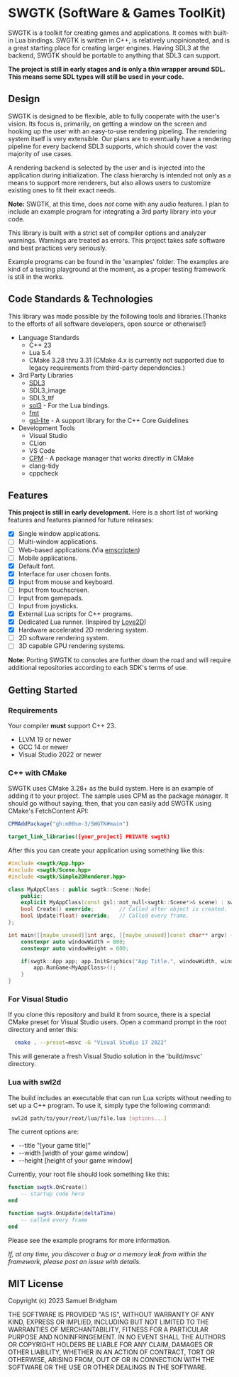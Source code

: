 # SWGTK (SoftWare & Games ToolKit)

SWGTK is a toolkit for creating games and applications. It comes with built-in Lua bindings.
SWGTK is written in C++, is relatively unopinionated, and is a great starting place for creating larger engines.
Having SDL3 at the backend, SWGTK should be portable to anything that SDL3 can support.

**The project is still in early stages and is only a *thin* wrapper around SDL. This means some SDL types will still be used in your code.**

## Design

SWGTK is designed to be flexible, able to fully cooperate with the user's vision. Its focus is, primarily, on getting a window on the screen and hooking up the user with an easy-to-use rendering pipeling. The rendering system itself is very extensible. Our plans are to eventually have a rendering pipeline for every backend SDL3 supports, which should cover the vast majority of use cases.

A rendering backend is selected by the user and is injected into the application during initialization. The class hierarchy is intended not only as a means to support more renderers, but also allows users to customize existing ones to fit their exact needs.

**Note:** SWGTK, at this time, does *not* come with any audio features. I plan to include an example program for integrating a 3rd party library into your code.

This library is built with a strict set of compiler options and analyzer warnings. Warnings
are treated as errors. This project takes safe software and best practices very seriously.

Example programs can be found in the 'examples' folder. The examples are kind of a testing playground at the moment, as a proper testing framework is still in the works.

## Code Standards & Technologies

This library was made possible by the following tools and libraries.(Thanks to the efforts of all software developers, open source or otherwise!)

- Language Standards
  - C++ 23
  - Lua 5.4
  - CMake 3.28 thru 3.31 (CMake 4.x is currently not supported due to legacy requirements from third-party dependencies.)
- 3rd Party Libraries
  - [SDL3](https://github.com/libsdl-org/SDL)
  - SDL3_image
  - SDL3_ttf
  - [sol3](https://github.com/ThePhD/sol2) - For the Lua bindings.
  - [fmt](https://github.com/fmtlib/fmt)
  - [gsl-lite](https://github.com/gsl-lite/gsl-lite) - A support library for the C++ Core Guidelines
- Development Tools
  - Visual Studio
  - CLion
  - VS Code
  - [CPM](https://github.com/cpm-cmake/CPM.cmake) - A package manager that works directly in CMake
  - clang-tidy
  - cppcheck

## Features

**This project is still in early development.** Here is a short list of working features and features planned for future
releases:

- [x] Single window applications.
- [ ] Multi-window applications.
- [ ] Web-based applications.(Via [emscripten](https://emscripten.org/))
- [ ] Mobile applications.
- [x] Default font.
- [x] Interface for user chosen fonts.
- [x] Input from mouse and keyboard.
- [ ] Input from touchscreen.
- [ ] Input from gamepads.
- [ ] Input from joysticks.
- [x] External Lua scripts for C++ programs.
- [x] Dedicated Lua runner. (Inspired by [Love2D](https://github.com/love2d/love))
- [x] Hardware accelerated 2D rendering system.
- [ ] 2D software rendering system.
- [ ] 3D capable GPU rendering systems.

**Note:** Porting SWGTK to consoles are further down the road and will require additional repositories according to each SDK's terms of use.

## Getting Started

### Requirements

Your compiler **must** support C++ 23.

- LLVM 19 or newer
- GCC 14 or newer
- Visual Studio 2022 or newer

### C++ with CMake

SWGTK uses CMake 3.28+ as the build system. Here is an example of adding it to your project. The sample uses CPM as the package manager. It should go without saying, then, that you can easily add SWGTK using CMake's FetchContent API:

```cmake
CPMAddPackage("gh:m00se-3/SWGTK#main")

target_link_libraries([your_project] PRIVATE swgtk)
```

After this you can create your application using something like this:

```c++
#include <swgtk/App.hpp>
#include <swgtk/Scene.hpp>
#include <swgtk/Simple2DRenderer.hpp>

class MyAppClass : public swgtk::Scene::Node{
    public:
    explicit MyAppClass(const gsl::not_null<swgtk::Scene*>& scene) : swgtk::Scene::Node(scene) {}
    bool Create() override;        // Called after object is created.
    bool Update(float) override;   // Called every frame.
};

int main([[maybe_unused]]int argc, [[maybe_unused]]const char** argv) {
    constexpr auto windowWidth = 800;
    constexpr auto windowHeight = 600;

    if(swgtk::App app; app.InitGraphics("App Title.", windowWidth, windowHeight, swgtk::Simple2DRenderer::Create())) {
        app.RunGame<MyAppClass>();
    }
}
```

### For Visual Studio

If you clone this repository and build it from source, there is a special CMake preset for Visual Studio users.
Open a command prompt in the root directory and enter this:

```bash
  cmake . --preset=msvc -G "Visual Studio 17 2022"
```

This will generate a fresh Visual Studio solution in the 'build/msvc' directory.

### Lua with swl2d

The build includes an executable that can run Lua scripts without needing to set up a C++ program. To use it, simply type the following command:

```bash
 swl2d path/to/your/root/lua/file.lua [options...]
```

The current options are:

- --title "[your game title]"
- --width [width of your game window]
- --height [height of your game window]

Currently, your root file should look something like this:

```lua
function swgtk.OnCreate() 
    -- startup code here
end

function swgtk.OnUpdate(deltaTime)
    -- called every frame
end
```

Please see the example programs for more information.

*If, at any time, you discover a bug or a memory leak from within the framework, please post an issue with details.*

## MIT License

Copyright (c) 2023 Samuel Bridgham

THE SOFTWARE IS PROVIDED "AS IS", WITHOUT WARRANTY OF ANY KIND, EXPRESS OR
IMPLIED, INCLUDING BUT NOT LIMITED TO THE WARRANTIES OF MERCHANTABILITY,
FITNESS FOR A PARTICULAR PURPOSE AND NONINFRINGEMENT. IN NO EVENT SHALL THE
AUTHORS OR COPYRIGHT HOLDERS BE LIABLE FOR ANY CLAIM, DAMAGES OR OTHER
LIABILITY, WHETHER IN AN ACTION OF CONTRACT, TORT OR OTHERWISE, ARISING FROM,
OUT OF OR IN CONNECTION WITH THE SOFTWARE OR THE USE OR OTHER DEALINGS IN THE
SOFTWARE.
